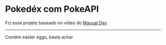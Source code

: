 <h1>Pokedéx com PokeAPI</h1>
<p>Fiz esse projeto baseado no vídeo do <a href="https://www.youtube.com/watch?v=SjtdH3dWLa8">Manual Dev</a></p>
<hr>
<span>Contém easter eggs, basta achar</span>
